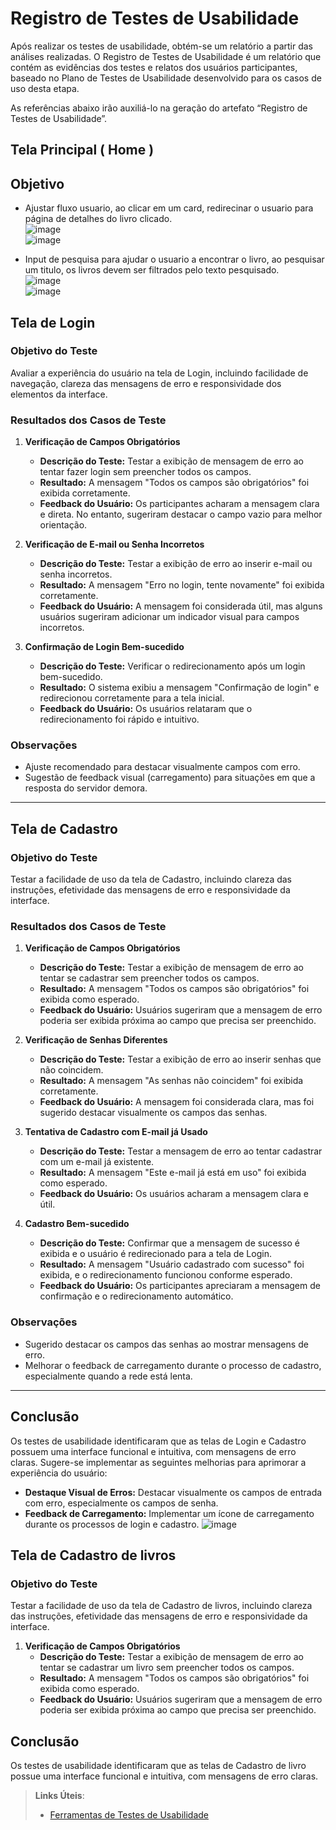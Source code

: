 # Registro de Testes de Usabilidade

Após realizar os testes de usabilidade, obtém-se um relatório a partir das análises realizadas. O Registro de Testes de Usabilidade é um relatório que contém as evidências dos testes e relatos dos usuários participantes, baseado no Plano de Testes de Usabilidade desenvolvido para os casos de uso desta etapa.

As referências abaixo irão auxiliá-lo na geração do artefato “Registro de Testes de Usabilidade”.

## Tela Principal ( Home )

## Objetivo
- Ajustar fluxo usuario, ao clicar em um card, redirecinar o usuario para página de detalhes do livro clicado.  
![image](https://github.com/user-attachments/assets/f66789b0-32ec-4d3f-b85a-13e9221ad8b6)  
![image](https://github.com/user-attachments/assets/2f73d906-995d-46e8-b9e1-f507d46e7c11)  

- Input de pesquisa para ajudar o usuario a encontrar o livro, ao pesquisar um titulo, os livros devem ser filtrados pelo texto pesquisado.  
![image](https://github.com/user-attachments/assets/73ba524d-661f-4e98-8851-20ca5060fcd1)  
![image](https://github.com/user-attachments/assets/8f27d37a-7a62-4341-a60a-b6a9b8efe82c)  


## Tela de Login

### Objetivo do Teste
Avaliar a experiência do usuário na tela de Login, incluindo facilidade de navegação, clareza das mensagens de erro e responsividade dos elementos da interface.

### Resultados dos Casos de Teste

1. **Verificação de Campos Obrigatórios**
   - **Descrição do Teste:** Testar a exibição de mensagem de erro ao tentar fazer login sem preencher todos os campos.
   - **Resultado:** A mensagem "Todos os campos são obrigatórios" foi exibida corretamente.
   - **Feedback do Usuário:** Os participantes acharam a mensagem clara e direta. No entanto, sugeriram destacar o campo vazio para melhor orientação.

2. **Verificação de E-mail ou Senha Incorretos**
   - **Descrição do Teste:** Testar a exibição de erro ao inserir e-mail ou senha incorretos.
   - **Resultado:** A mensagem "Erro no login, tente novamente" foi exibida corretamente.
   - **Feedback do Usuário:** A mensagem foi considerada útil, mas alguns usuários sugeriram adicionar um indicador visual para campos incorretos.

3. **Confirmação de Login Bem-sucedido**
   - **Descrição do Teste:** Verificar o redirecionamento após um login bem-sucedido.
   - **Resultado:** O sistema exibiu a mensagem "Confirmação de login" e redirecionou corretamente para a tela inicial.
   - **Feedback do Usuário:** Os usuários relataram que o redirecionamento foi rápido e intuitivo.

### Observações
- Ajuste recomendado para destacar visualmente campos com erro.
- Sugestão de feedback visual (carregamento) para situações em que a resposta do servidor demora.

---

## Tela de Cadastro

### Objetivo do Teste
Testar a facilidade de uso da tela de Cadastro, incluindo clareza das instruções, efetividade das mensagens de erro e responsividade da interface.

### Resultados dos Casos de Teste

1. **Verificação de Campos Obrigatórios**
   - **Descrição do Teste:** Testar a exibição de mensagem de erro ao tentar se cadastrar sem preencher todos os campos.
   - **Resultado:** A mensagem "Todos os campos são obrigatórios" foi exibida como esperado.
   - **Feedback do Usuário:** Usuários sugeriram que a mensagem de erro poderia ser exibida próxima ao campo que precisa ser preenchido.

2. **Verificação de Senhas Diferentes**
   - **Descrição do Teste:** Testar a exibição de erro ao inserir senhas que não coincidem.
   - **Resultado:** A mensagem "As senhas não coincidem" foi exibida corretamente.
   - **Feedback do Usuário:** A mensagem foi considerada clara, mas foi sugerido destacar visualmente os campos das senhas.

3. **Tentativa de Cadastro com E-mail já Usado**
   - **Descrição do Teste:** Testar a mensagem de erro ao tentar cadastrar com um e-mail já existente.
   - **Resultado:** A mensagem "Este e-mail já está em uso" foi exibida como esperado.
   - **Feedback do Usuário:** Os usuários acharam a mensagem clara e útil.

4. **Cadastro Bem-sucedido**
   - **Descrição do Teste:** Confirmar que a mensagem de sucesso é exibida e o usuário é redirecionado para a tela de Login.
   - **Resultado:** A mensagem "Usuário cadastrado com sucesso" foi exibida, e o redirecionamento funcionou conforme esperado.
   - **Feedback do Usuário:** Os participantes apreciaram a mensagem de confirmação e o redirecionamento automático.

### Observações
- Sugerido destacar os campos das senhas ao mostrar mensagens de erro.
- Melhorar o feedback de carregamento durante o processo de cadastro, especialmente quando a rede está lenta.

---

## Conclusão

Os testes de usabilidade identificaram que as telas de Login e Cadastro possuem uma interface funcional e intuitiva, com mensagens de erro claras. Sugere-se implementar as seguintes melhorias para aprimorar a experiência do usuário:
- **Destaque Visual de Erros:** Destacar visualmente os campos de entrada com erro, especialmente os campos de senha.
- **Feedback de Carregamento:** Implementar um ícone de carregamento durante os processos de login e cadastro.
![image](https://github.com/user-attachments/assets/33594d98-e348-49c5-8ee2-74a0ea02cc6e)

## Tela de Cadastro de livros

### Objetivo do Teste
Testar a facilidade de uso da tela de Cadastro de livros, incluindo clareza das instruções, efetividade das mensagens de erro e responsividade da interface.

1. **Verificação de Campos Obrigatórios**
   - **Descrição do Teste:** Testar a exibição de mensagem de erro ao tentar se cadastrar um livro sem preencher todos os campos.
   - **Resultado:** A mensagem "Todos os campos são obrigatórios" foi exibida como esperado.
   - **Feedback do Usuário:** Usuários sugeriram que a mensagem de erro poderia ser exibida próxima ao campo que precisa ser preenchido.

## Conclusão

Os testes de usabilidade identificaram que as telas de Cadastro de livro possue uma interface funcional e intuitiva, com mensagens de erro claras.


> **Links Úteis**:
> - [Ferramentas de Testes de Usabilidade](https://www.usability.gov/how-to-and-tools/resources/templates.html)
